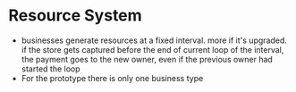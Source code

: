 # Resource System
- businesses generate resources at a fixed interval. more if it's upgraded. if the store gets captured before the end of current loop of the interval, the payment goes to the new owner, even if the previous owner had started the loop
- For the prototype there is only one business type